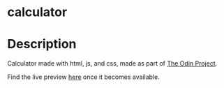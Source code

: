 # calculator

# Description

Calculator made with html, js, and css, made as part of [The Odin Project](https://www.theodinproject.com). 

Find the live preview [here](https://kaglet.github.io/calculator/) once it becomes available. 